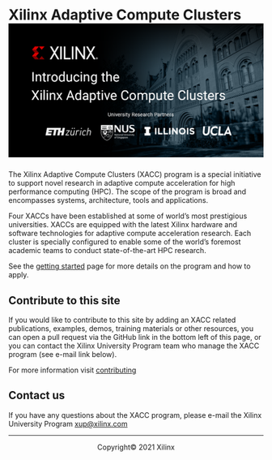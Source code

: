 # Xilinx Adaptive Compute Clusters ![](./images/xacc_banner.png)

The Xilinx Adaptive Compute Clusters (XACC) program is a special initiative to support novel research in adaptive compute acceleration for high performance computing (HPC). The scope of the program is broad and encompasses systems, architecture, tools and applications.

Four XACCs have been established at some of world’s most prestigious universities. XACCs are equipped with the latest Xilinx hardware and software technologies for adaptive compute acceleration research. Each cluster is specially configured to enable some of the world’s foremost academic teams to conduct state-of-the-art HPC research.

See the [getting started](./get-started.html) page for more details on the program and how to apply. 

## Contribute to this site

If you would like to contribute to this site by adding an XACC related publications, examples, demos, training materials or other resources, you can open a pull request via the GitHub link in the bottom left of this page, or you can contact the Xilinx University Program team who manage the XACC program (see e-mail link below).  

For more information visit [contributing](contributing.md)

## Contact us

If you have any questions about the XACC program, please e-mail the Xilinx University Program <xup@xilinx.com>

---------------------------------------
<p align="center">Copyright&copy; 2021 Xilinx</p>